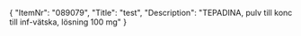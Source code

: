 {
  "ItemNr": "089079",
  "Title": "test",
  "Description": "TEPADINA, pulv till konc till inf-vätska, lösning 100 mg"
}